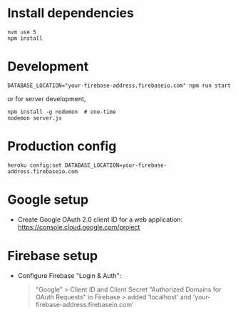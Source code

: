 # Install dependencies

```
nvm use 5
npm install
```


# Development

```
DATABASE_LOCATION="your-firebase-address.firebaseio.com" npm run start
```

or for server development,

```
npm install -g nodemon  # one-time
nodemon server.js
```

# Production config

```
heroku config:set DATABASE_LOCATION=your-firebase-address.firebaseio.com
```

# Google setup

- Create Google OAuth 2.0 client ID for a web application: https://console.cloud.google.com/project

# Firebase setup

- Configure Firebase "Login & Auth":
    > "Google"
      > Client ID and Client Secret
    > "Authorized Domains for OAuth Requests" in Firebase
      > added 'localhost' and 'your-firebase-address.firebaseio.com'
